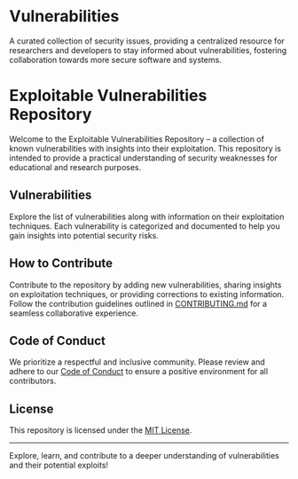 # Vulnerabilities
A curated collection of security issues, providing a centralized resource for researchers and developers to stay informed about vulnerabilities, fostering collaboration towards more secure software and systems.
# Exploitable Vulnerabilities Repository

Welcome to the Exploitable Vulnerabilities Repository – a collection of known vulnerabilities with insights into their exploitation. This repository is intended to provide a practical understanding of security weaknesses for educational and research purposes.

## Vulnerabilities

Explore the list of vulnerabilities along with information on their exploitation techniques. Each vulnerability is categorized and documented to help you gain insights into potential security risks.

## How to Contribute

Contribute to the repository by adding new vulnerabilities, sharing insights on exploitation techniques, or providing corrections to existing information. Follow the contribution guidelines outlined in [CONTRIBUTING.md](CONTRIBUTING.md) for a seamless collaborative experience.

## Code of Conduct

We prioritize a respectful and inclusive community. Please review and adhere to our [Code of Conduct](CODE_OF_CONDUCT.md) to ensure a positive environment for all contributors.

## License

This repository is licensed under the [MIT License](LICENSE).

---
Explore, learn, and contribute to a deeper understanding of vulnerabilities and their potential exploits!

